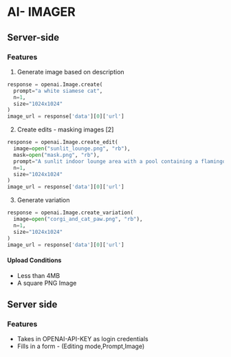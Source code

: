 # AI- IMAGER

## Server-side

### Features

1. Generate image based on description

```py
response = openai.Image.create(
  prompt="a white siamese cat",
  n=1,
  size="1024x1024"
)
image_url = response['data'][0]['url']
```

2. Create edits - masking images [2]

```py
response = openai.Image.create_edit(
  image=open("sunlit_lounge.png", "rb"),
  mask=open("mask.png", "rb"),
  prompt="A sunlit indoor lounge area with a pool containing a flamingo",
  n=1,
  size="1024x1024"
)
image_url = response['data'][0]['url']
```

3. Generate variation

```py
response = openai.Image.create_variation(
  image=open("corgi_and_cat_paw.png", "rb"),
  n=1,
  size="1024x1024"
)
image_url = response['data'][0]['url']
```

#### Upload Conditions

- Less than 4MB
- A square PNG Image

## Server side

### Features

- Takes in OPENAI-API-KEY as login credentials
- Fills in a form - (Editing mode,Prompt,Image)
